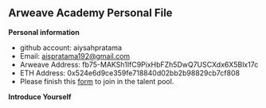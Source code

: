 ## Arweave Academy Personal File
**Personal information**
- github account: aiysahpratama
- Email: aispratama192@gmail.com
- Arweave Address: fb75-MAKSh1IfC9PixHbFZh5DwQ7USCXdx6X5Blx17c
- ETH Address: 0x524e6d9ce359fe718840d02bb2b98829cb7cf808
- Please finish this [form](https://docs.google.com/forms/d/e/1FAIpQLSfWA5fIIcBgmRppm3jNz5vmf9Mai_QMVil-2pO4r7YKn_Zhtw/viewform?usp=sf_link) to join in the talent pool.

**Introduce Yourself**


